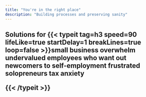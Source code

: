 ```yaml
---
title: "You're in the right place"
description: "Building processes and preserving sanity"
---
```

<h2>Solutions for
{{< typeit 
  tag=h3
  speed=90
  lifeLike=true
  startDelay=1
  breakLines=true
  loop=false
>}}small business overwhelm
undervalued employees who want out
newcomers to self-employment
frustrated solopreneurs
tax anxiety

{{< /typeit >}}
